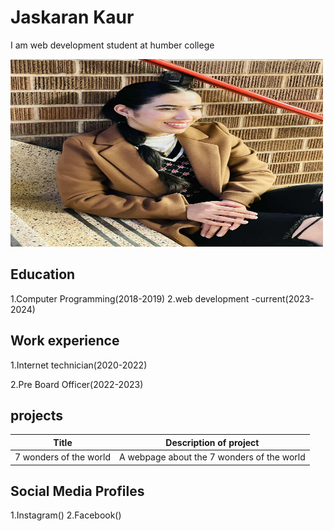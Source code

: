 # Jaskaran Kaur
 I am web development student at humber college

<img src=jas.jpg width="500px" height="300px">

## Education
1.Computer Programming(2018-2019)
2.web development -current(2023-2024)

## Work experience
1.Internet technician(2020-2022)

2.Pre Board Officer(2022-2023)


## projects
|Title  |  Description of project|
|-------|------------------------|
| 7 wonders of the world | A webpage about the 7 wonders of the world |

## Social Media Profiles
1.Instagram()
2.Facebook()




